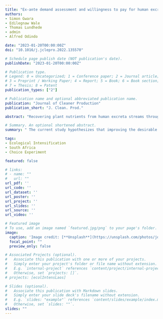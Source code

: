 ```yaml
---
title: "Ex-ante demand assessment and willingness to pay for human excreta derived co-compost: Empirical evidence from rural South Africa"
authors:
- Simon Gwara
- Edilegnaw Wale
- Thomas Lundhede
- admin
- Alfred Odindo

date: "2023-01-20T00:00:00Z"
doi: "10.1016/j.jclepro.2022.135570"

# Schedule page publish date (NOT publication's date).
publishDate: "2023-01-20T00:00:00Z"

# Publication type.
# Legend: 0 = Uncategorized; 1 = Conference paper; 2 = Journal article;
# 3 = Preprint / Working Paper; 4 = Report; 5 = Book; 6 = Book section;
# 7 = Thesis; 8 = Patent
publication_types: ["2"]

# Publication name and optional abbreviated publication name.
publication: "Journal of Cleaner Production"
publication_short: "J. Clean. Prod."

abstract: "Recovering plant nutrients from human excreta streams through circular bioeconomy initiatives like co-composting may offer a cross-sectoral solution to waste management, sanitation, and agriculture. However, the failure of composting innovations is attributed to a lack of a ready market for the compost produced. The current study hypothesizes that improving the desirable attributes of compost to the market through pelletization, fortification, packaging (with labelling), and certification of co-compost could enhance the market demand for co-compost. Socioeconomic variables such as income, religiosity, and environmental attitudes as measured by the new ecological paradigm, were also hypothesized to influence the willingness to pay for co-compost. Based on Lancaster's characteristics demand theory, the efficient Bayesian design, and the discrete choice experiment, we administered a mobile-based survey to 341 rural farmers. The conditional logit, random parameters, and latent class models show that the rural farmers were willing to pay for all the attributes included, especially certification by relevant authorities (ZAR1.70/kg) and fortification with inorganic mineral fertilizers (ZAR1.49/kg). The findings also indicate the influence of income, religiosity, and environmental attitudes on farmers' willingness to pay for co-compost. The results demonstrate the importance of addressing perceived and actual health risk through certification and the complementary role of co-compost in enhancing the agronomic efficiency of chemical fertilizers through fortification in farming systems. Redesigning compost to include the identified attributes could enhance its market appeal. Mainstreaming dissemination strategies and targeting customer segments could improve social acceptance of human excreta-derived compost in agriculture."

# Summary. An optional shortened abstract.
summary: " The current study hypothesizes that improving the desirable attributes of compost to the market through pelletization, fortification, packaging (with labelling), and certification of co-compost could enhance the market demand for co-compost in South Africa."

tags:
- Ecological Intensification
- South Africa
- Choice Experiment

featured: false

# links:
# - name: ""
#   url: ""
url_pdf: ''
url_code: ''
url_dataset: ''
url_poster: ''
url_project: ''
url_slides: ''
url_source: ''
url_video: ''

# Featured image
# To use, add an image named `featured.jpg/png` to your page's folder. 
image:
  caption: 'Image credit: [**Unsplash**](https://unsplash.com/photos/jdD8gXaTZsc)'
  focal_point: ""
  preview_only: false

# Associated Projects (optional).
#   Associate this publication with one or more of your projects.
#   Simply enter your project's folder or file name without extension.
#   E.g. `internal-project` references `content/project/internal-project/index.md`.
#   Otherwise, set `projects: []`.
# projects: [ecolIntensLaos]

# Slides (optional).
#   Associate this publication with Markdown slides.
#   Simply enter your slide deck's filename without extension.
#   E.g. `slides: "example"` references `content/slides/example/index.md`.
#   Otherwise, set `slides: ""`.
slides: ""
---
```

 









